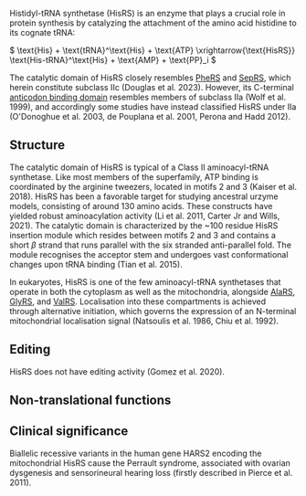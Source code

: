 
Histidyl-tRNA synthetase (HisRS) is an enzyme that plays a crucial role in protein synthesis by catalyzing the attachment of the amino acid histidine to its cognate tRNA:




$ \text{His} + \text{tRNA}^\text{His} + \text{ATP} \xrightarrow{\text{HisRS}} \text{His-tRNA}^\text{His} + \text{AMP} + \text{PP}_i  $


The catalytic domain of HisRS closely resembles [PheRS](/class2/phe1)  and [SepRS](/class2/sep), which herein constitute subclass IIc (Douglas et al. 2023). However, its C-terminal [anticodon binding domain](/superfamily/class2/Anticodon_binding_domain_HGPT) resembles members of subclass IIa (Wolf et al. 1999), and accordingly some studies have instead classified HisRS under IIa (O'Donoghue et al. 2003, de Pouplana et al. 2001, Perona and Hadd 2012). 


## Structure

The catalytic domain of HisRS is typical of a Class II aminoacyl-tRNA synthetase.
Like most members of the superfamily, ATP binding is coordinated by the arginine tweezers, located in motifs 2 and 3 (Kaiser et al. 2018). HisRS has been a favorable target for studying ancestral urzyme models, consisting of around 130 amino acids. These constructs have yielded robust aminoacylation activity  (Li et al. 2011, Carter Jr and Wills, 2021). 
The catalytic domain is characterized by the ~100 residue HisRS insertion module which resides between motifs 2 and 3 and contains a short $\beta$ strand that runs parallel with the six stranded anti-parallel fold. 
The module recognises the acceptor stem and undergoes vast conformational changes upon tRNA binding (Tian et al. 2015).


In eukaryotes, HisRS is one of the few aminoacyl-tRNA synthetases that operate in both the cytoplasm as well as the mitochondria, alongside [AlaRS](/class2/ala/),  [GlyRS](/class2/gly3/), and  [ValRS](/class1/val/). Localisation into these compartments is achieved through alternative initiation, which governs the expression of an N-terminal mitochondrial localisation signal (Natsoulis et al. 1986, Chiu et al. 1992).





## Editing


HisRS does not have editing activity (Gomez et al. 2020).


## Non-translational functions



## Clinical significance

Biallelic recessive variants in the human gene HARS2 encoding the mitochondrial HisRS cause the Perrault syndrome, associated with ovarian dysgenesis and sensorineural hearing loss (firstly described in Pierce et al. 2011).
